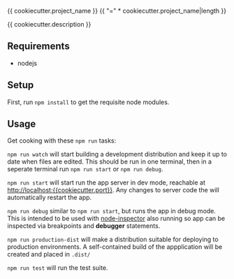 {{ cookiecutter.project_name }}
{{ "=" * cookiecutter.project_name|length }}

{{ cookiecutter.description }}


Requirements
------------

- nodejs


Setup
-----

First, run `npm install` to get the requisite node modules.


Usage
-----

Get cooking with these `npm run` tasks:

`npm run watch` will start building a development distribution and keep it up to
date when files are edited. This should be run in one terminal, then in a
seperate terminal run `npm run start` or `npm run debug`.

`npm run start` will start run the app server in dev mode, reachable at
[http://localhost:{{cookiecutter.port}}](http://localhost:{{cookiecutter.port}}).
Any changes to server code the will automatically restart the app.

`npm run debug` similar to `npm run start`, but runs the app in debug mode. This
is intended to be used with
[node-inspector](https://github.com/node-inspector/node-inspector) also running
so app can be inspected via breakpoints and **debugger** statements.

`npm run production-dist` will make a distribution suitable for deploying to
production environments. A self-contained build of the appplication will be
created and placed in `.dist/`

`npm run test` will run the test suite.
